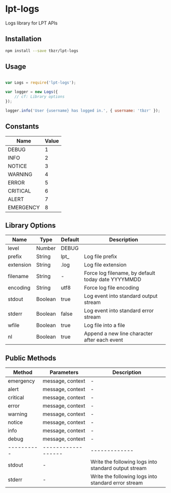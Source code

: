 # lpt-logs
Logs library for LPT APIs

## Installation

```bash
npm install --save tbzr/lpt-logs
```

## Usage

```javascript

var Logs = require('lpt-logs');

var logger = new Logs({
	// cf: Library options
});

logger.info('User {username} has logged in.', { username: 'tbzr' });

```

## Constants
Name      | Value
----------|-------
DEBUG     | 1
INFO      | 2
NOTICE    | 3
WARNING   | 4
ERROR     | 5
CRITICAL  | 6
ALERT     | 7
EMERGENCY | 8


## Library Options

Name      | Type    | Default | Description
----------|---------|---------|---------------
level     | Number  | DEBUG   | 
prefix    | String  | lpt_    | Log file prefix
extension | String  | .log    | Log file extension
filename  | String  | -       | Force log filename, by default today date YYYYMMDD
encoding  | String  | utf8    | Force log file encoding
stdout    | Boolean | true    | Log event into standard output stream
stderr    | Boolean | false   | Log event into standard error stream
wfile     | Boolean | true    | Log file into a file
nl        | Boolean | true    | Append a new line character after each event

## Public Methods

Method    | Parameters       | Description
----------|------------------|-------------
emergency | message, context | -
alert     | message, context | -
critical  | message, context | -
error     | message, context | -
warning   | message, context | -
notice    | message, context | -
info      | message, context | -
debug     | message, context | -
----------|------------------|-------------
stdout    | -                | Write the following logs into standard output stream
stderr    | -                | Write the following logs into standard error stream
